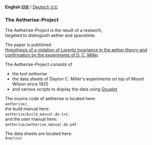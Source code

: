 **English 🇺🇸️** / [Deutsch 🇩🇪️](README.de.md)

### The Aetherise-Project

The Aetherise-Project is the result of a research,  
targeted to distinguish aether and spacetime.

The paper is published:  
[Hypothesis of a violation of Lorentz invariance in the aether theory and confirmation by the experiments of D. C. Miller](https://vixra.org/abs/2104.0040).

The Aetherise-Project consists of
- the tool *aetherise*
- the data sheets of Dayton C. Miller's experiments on top of Mount Wilson since 1925
- and various scripts to display the data using [Gnuplot](http://www.gnuplot.info)

The source code of aetherise is located here:  
`aetherise/`,  
the build manual here:  
`aetherise/build_manual.de.txt`,  
and the user manual here:  
`aetherise/aetherise_manual.de.pdf`.

The data sheets are located here:  
`dcm/csv/`

